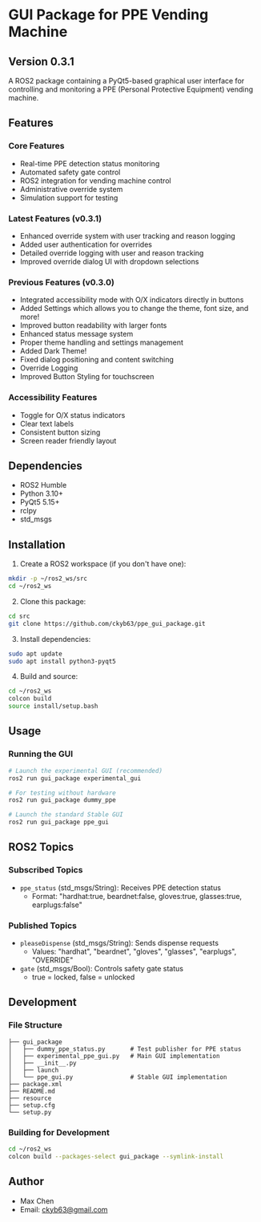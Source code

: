 # GUI Package for PPE Vending Machine

## Version 0.3.1

A ROS2 package containing a PyQt5-based graphical user interface for controlling and monitoring a PPE (Personal Protective Equipment) vending machine.

## Features

### Core Features
- Real-time PPE detection status monitoring
- Automated safety gate control
- ROS2 integration for vending machine control
- Administrative override system
- Simulation support for testing

### Latest Features (v0.3.1)
- Enhanced override system with user tracking and reason logging
- Added user authentication for overrides
- Detailed override logging with user and reason tracking
- Improved override dialog UI with dropdown selections

### Previous Features (v0.3.0)
- Integrated accessibility mode with O/X indicators directly in buttons
- Added Settings which allows you to change the theme, font size, and more!
- Improved button readability with larger fonts
- Enhanced status message system
- Proper theme handling and settings management
- Added Dark Theme!
- Fixed dialog positioning and content switching
- Override Logging
- Improved Button Styling for touchscreen

### Accessibility Features
- Toggle for O/X status indicators
- Clear text labels
- Consistent button sizing
- Screen reader friendly layout

## Dependencies

- ROS2 Humble
- Python 3.10+
- PyQt5 5.15+
- rclpy
- std_msgs

## Installation

1. Create a ROS2 workspace (if you don't have one):
```bash
mkdir -p ~/ros2_ws/src
cd ~/ros2_ws
```

2. Clone this package:
```bash
cd src
git clone https://github.com/ckyb63/ppe_gui_package.git
```

3. Install dependencies:
```bash
sudo apt update
sudo apt install python3-pyqt5
```

4. Build and source:
```bash
cd ~/ros2_ws
colcon build
source install/setup.bash
```

## Usage

### Running the GUI

```bash
# Launch the experimental GUI (recommended)
ros2 run gui_package experimental_gui

# For testing without hardware
ros2 run gui_package dummy_ppe

# Launch the standard Stable GUI
ros2 run gui_package ppe_gui
```

## ROS2 Topics

### Subscribed Topics
- `ppe_status` (std_msgs/String): Receives PPE detection status
  - Format: "hardhat:true, beardnet:false, gloves:true, glasses:true, earplugs:false"

### Published Topics
- `pleaseDispense` (std_msgs/String): Sends dispense requests
  - Values: "hardhat", "beardnet", "gloves", "glasses", "earplugs", "OVERRIDE"
- `gate` (std_msgs/Bool): Controls safety gate status
  - true = locked, false = unlocked

## Development

### File Structure
```
├── gui_package
│   ├── dummy_ppe_status.py       # Test publisher for PPE status
│   ├── experimental_ppe_gui.py   # Main GUI implementation
│   ├── __init__.py
│   ├── launch
│   └── ppe_gui.py                # Stable GUI implementation 
├── package.xml
├── README.md
├── resource
├── setup.cfg
└── setup.py

```

### Building for Development
```bash
cd ~/ros2_ws
colcon build --packages-select gui_package --symlink-install
```

## Author

- Max Chen
- Email: ckyb63@gmail.com
